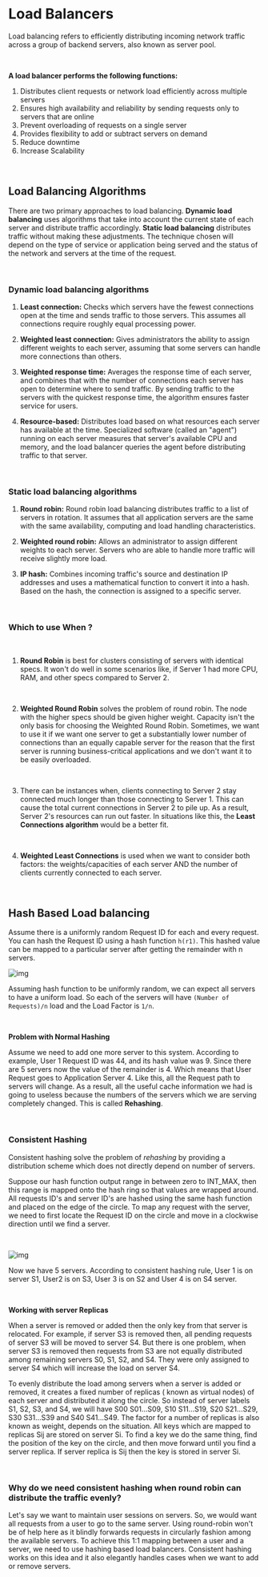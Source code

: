 # Load Balancers
Load balancing refers to efficiently distributing incoming network traffic across a group of backend servers, also known as server pool.

<br>

**A load balancer performs the following functions:**
1. Distributes client requests or network load efficiently across multiple servers
2. Ensures high availability and reliability by sending requests only to servers that are online
3. Prevent overloading of requests on a single server
4. Provides flexibility to add or subtract servers on demand 
5. Reduce downtime
6. Increase Scalability


<br>

## Load Balancing Algorithms
There are two primary approaches to load balancing. **Dynamic load balancing** uses algorithms that take into account the current state of each server and distribute traffic accordingly. **Static load balancing** distributes traffic without making these adjustments. The technique chosen will depend on the type of service or application being served and the status of the network and servers at the time of the request.

<br>

### Dynamic load balancing algorithms

1. **Least connection:** Checks which servers have the fewest connections open at the time and sends traffic to those servers. This assumes all connections require roughly equal processing power.

2. **Weighted least connection:** Gives administrators the ability to assign different weights to each server, assuming that some servers can handle more connections than others.

3. **Weighted response time:** Averages the response time of each server, and combines that with the number of connections each server has open to determine where to send traffic. By sending traffic to the servers with the quickest response time, the algorithm ensures faster service for users.

4. **Resource-based:** Distributes load based on what resources each server has available at the time. Specialized software (called an "agent") running on each server measures that server's available CPU and memory, and the load balancer queries the agent before distributing traffic to that server.

<br>

### Static load balancing algorithms

1. **Round robin:** Round robin load balancing distributes traffic to a list of servers in rotation. It assumes that all application servers are the same with the same availability, computing and load handling characteristics.

2. **Weighted round robin:** Allows an administrator to assign different weights to each server. Servers who are able to handle more traffic will receive slightly more load.

3. **IP hash:** Combines incoming traffic's source and destination IP addresses and uses a mathematical function to convert it into a hash. Based on the hash, the connection is assigned to a specific server.

<br>

### Which to use When ?
<br>

1. **Round Robin** is best for clusters consisting of servers with identical specs. It won't do well in some scenarios like, if Server 1 had more CPU, RAM, and other specs compared to Server 2.

<br>

2. **Weighted Round Robin** solves the problem of round robin. The node with the higher specs should be given higher weight. Capacity isn't the only basis for choosing the Weighted Round Robin. Sometimes, we want to use it if we want one server to get a substantially lower number of connections than an equally capable server for the reason that the first server is running business-critical applications and we don't want it to be easily overloaded. 

<br>

3. There can be instances when, clients connecting to Server 2 stay connected much longer than those connecting to Server 1. This can cause the total current connections in Server 2 to pile up. As a result, Server 2's resources can run out faster. In situations like this, the **Least Connections algorithm** would be a better fit.  

<br>

4. **Weighted Least Connections** is used when we want to consider both factors: the weights/capacities of each server AND the number of clients currently connected to each server.

<br>


## Hash Based Load balancing 
Assume there is a uniformly random Request ID for each and every request. You can hash the Request ID using a hash function `h(r1)`. This hashed value can be mapped to a particular server after getting the remainder with n servers.

![img](https://miro.medium.com/max/875/1*tltkhTL8QA2ENSOR6vGn-Q.png)

Assuming hash function to be uniformly random, we can expect all servers to have a uniform load. So each of the servers will have `(Number of Requests)/n` load and the Load Factor is `1/n`.

<br>

**Problem with Normal Hashing**

Assume we need to add one more server to this system. According to example, User 1 Request ID was 44, and its hash value was 9. Since there are 5 servers now the value of the remainder is 4. Which means that User Request goes to Application Server 4. Like this, all the Request path to servers will change. As a result, all the useful cache information we had is going to useless because the numbers of the servers which we are serving completely changed. This is called **Rehashing**.

<br>

### Consistent Hashing
Consistent hashing solve the problem of *rehashing* by providing a distribution scheme which does not directly depend on number of servers.

Suppose our hash function output range in between zero to INT_MAX, then this range is mapped onto the hash ring so that values are wrapped around. All requests ID's and server ID's are hashed using the same hash function and placed on the edge of the circle. To map any request with the server, we need to first locate the Request ID on the circle and move in a clockwise direction until we find a server.

<br>

![img](https://miro.medium.com/max/684/1*PdXXrVOA_k9A18BD-ZNMfQ.png)

Now we have 5 servers. According to consistent hashing rule, User 1 is on server S1, User2 is on S3, User 3 is on S2 and User 4 is on S4 server.

<br>

**Working with server Replicas**

When a server is removed or added then the only key from that server is relocated. For example, if server S3 is removed then, all pending requests of server S3 will be moved to server S4. But there is one problem, when server S3 is removed then requests from S3 are not equally distributed among remaining servers S0, S1, S2, and S4. They were only assigned to server S4 which will increase the load on server S4.

To evenly distribute the load among servers when a server is added or removed, it creates a fixed number of replicas ( known as virtual nodes) of each server and distributed it along the circle. So instead of server labels S1, S2, S3, and S4, we will have S00 S01…S09, S10 S11…S19, S20 S21…S29, S30 S31…S39 and S40 S41…S49. The factor for a number of replicas is also known as weight, depends on the situation. All keys which are mapped to replicas Sij are stored on server Si. To find a key we do the same thing, find the position of the key on the circle, and then move forward until you find a server replica. If server replica is Sij then the key is stored in server Si.

<br>

### Why do we need consistent hashing when round robin can distribute the traffic evenly?
Let's say we want to maintain user sessions on servers. So, we would want all requests from a user to go to the same server. Using round-robin won't be of help here as it blindly forwards requests in circularly fashion among the available servers. To achieve this 1:1 mapping between a user and a server, we need to use hashing based load balancers. Consistent hashing works on this idea and it also elegantly handles cases when we want to add or remove servers.


